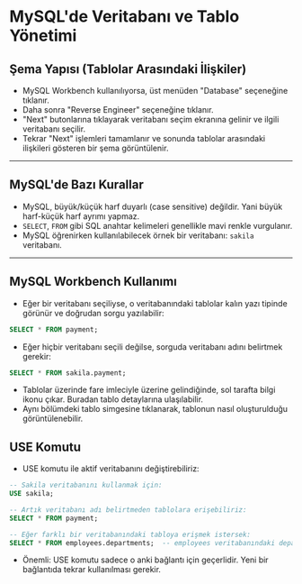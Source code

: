 # MySQL'de Veritabanı ve Tablo Yönetimi

## Şema Yapısı (Tablolar Arasındaki İlişkiler)

- MySQL Workbench kullanılıyorsa, üst menüden "Database" seçeneğine tıklanır.
- Daha sonra "Reverse Engineer" seçeneğine tıklanır.
- "Next" butonlarına tıklayarak veritabanı seçim ekranına gelinir ve ilgili veritabanı seçilir.
- Tekrar "Next" işlemleri tamamlanır ve sonunda tablolar arasındaki ilişkileri gösteren bir şema görüntülenir.

---

## MySQL'de Bazı Kurallar

- MySQL, büyük/küçük harf duyarlı (case sensitive) değildir. Yani büyük harf-küçük harf ayrımı yapmaz.
- `SELECT`, `FROM` gibi SQL anahtar kelimeleri genellikle mavi renkle vurgulanır.
- MySQL öğrenirken kullanılabilecek örnek bir veritabanı: `sakila` veritabanı.

---

## MySQL Workbench Kullanımı

- Eğer bir veritabanı seçiliyse, o veritabanındaki tablolar kalın yazı tipinde görünür ve doğrudan sorgu yazılabilir:

```sql
SELECT * FROM payment;
```

- Eğer hiçbir veritabanı seçili değilse, sorguda veritabanı adını belirtmek gerekir:

```sql
SELECT * FROM sakila.payment;
```

- Tablolar üzerinde fare imleciyle üzerine gelindiğinde, sol tarafta bilgi ikonu çıkar. Buradan tablo detaylarına ulaşılabilir.
- Aynı bölümdeki tablo simgesine tıklanarak, tablonun nasıl oluşturulduğu görüntülenebilir.

## USE Komutu

- USE komutu ile aktif veritabanını değiştirebiliriz:

```sql
-- Sakila veritabanını kullanmak için:
USE sakila;

-- Artık veritabanı adı belirtmeden tablolara erişebiliriz:
SELECT * FROM payment;

-- Eğer farklı bir veritabanındaki tabloya erişmek istersek:
SELECT * FROM employees.departments;  -- employees veritabanındaki departments tablosu
```

- Önemli: USE komutu sadece o anki bağlantı için geçerlidir. Yeni bir bağlantıda tekrar kullanılması gerekir.
